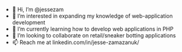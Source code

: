 - 👋 Hi, I’m @jessezam
- 👀 I’m interested in expanding my knowledge of web-application development
- 🌱 I’m currently learning how to develop web applications in PHP
- 💞️ I’m looking to collaborate on retail/sneaker botting applications
- 📫 Reach me at linkedin.com/in/jesse-zamazanuk/

<!---
jessezam/jessezam is a ✨ special ✨ repository because its `README.md` (this file) appears on your GitHub profile.
You can click the Preview link to take a look at your changes.
--->
